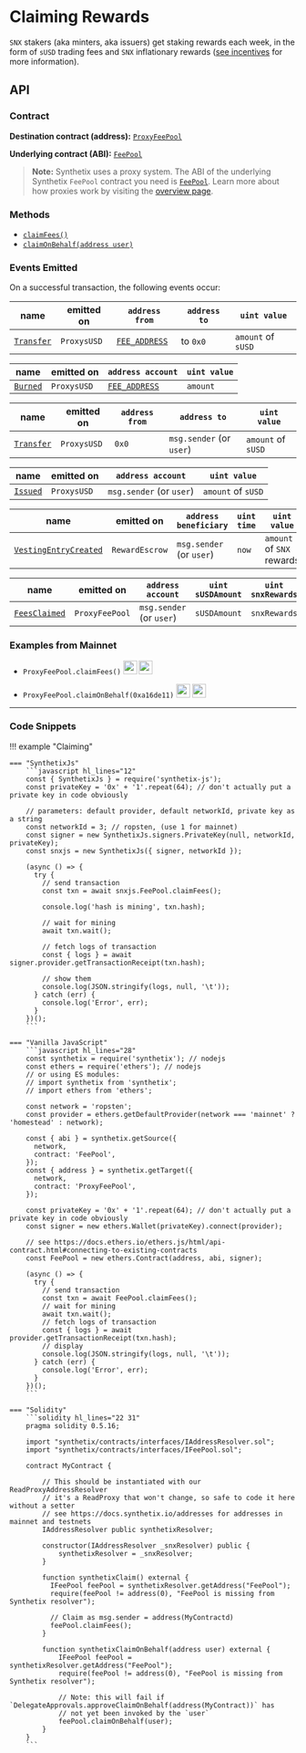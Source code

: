 # Claiming Rewards

`SNX` stakers (aka minters, aka issuers) get staking rewards each week, in the form of `sUSD` trading fees and `SNX` inflationary rewards ([see incentives](/incentives/#sources-of-value) for more information).

## API

### Contract

**Destination contract (address):** [`ProxyFeePool`](https://contracts.synthetix.io/ProxyFeePool)

**Underlying contract (ABI):** [`FeePool`](https://contracts.synthetix.io/FeePool)

> **Note:** Synthetix uses a proxy system. The ABI of the underlying Synthetix `FeePool` contract you need is [`FeePool`](https://contracts.synthetix.io/FeePool). Learn more about how proxies work by visiting the [overview page](./integrations/#proxies).

### Methods

- [`claimFees()`](/contracts/source/contracts/FeePool/#claimfees)
- [`claimOnBehalf(address user)`](/contracts/source/contracts/FeePool/#claimonbehalf)

### Events Emitted

On a successful transaction, the following events occur:

| name                                          | emitted on  | `address from`                              | `address to` | `uint value`       |
| --------------------------------------------- | ----------- | ------------------------------------------- | ------------ | ------------------ |
| [`Transfer`](/contracts/source/contracts/ExternStateToken#transfer) | `ProxysUSD` | [`FEE_ADDRESS`](/contracts/source/contracts/FeePool/#fee_address) | to `0x0`     | `amount` of `sUSD` |

| name                           | emitted on  | `address account`                           | `uint value` |
| ------------------------------ | ----------- | ------------------------------------------- | ------------ |
| [`Burned`](/contracts/source/contracts/Synth#burned) | `ProxysUSD` | [`FEE_ADDRESS`](/contracts/source/contracts/FeePool/#fee_address) | `amount`     |

| name                                          | emitted on  | `address from` | `address to`             | `uint value`       |
| --------------------------------------------- | ----------- | -------------- | ------------------------ | ------------------ |
| [`Transfer`](/contracts/source/contracts/ExternStateToken#transfer) | `ProxysUSD` | `0x0`          | `msg.sender` (or `user`) | `amount` of `sUSD` |

| name                           | emitted on  | `address account`        | `uint value`       |
| ------------------------------ | ----------- | ------------------------ | ------------------ |
| [`Issued`](/contracts/source/contracts/Synth#issued) | `ProxysUSD` | `msg.sender` (or `user`) | `amount` of `sUSD` |

| name                                                            | emitted on     | `address beneficiary`         | `uint time` | `uint value`              |
| --------------------------------------------------------------- | -------------- | ----------------------------- | ----------- | ------------------------- |
| [`VestingEntryCreated`](/contracts/source/contracts/RewardEscrow#vestingentrycreated) | `RewardEscrow` | `msg.sender`<br />(or `user`) | `now`       | `amount` of `SNX` rewards |

| name                                       | emitted on     | `address account`        | `uint sUSDAmount` | `uint snxRewards` |
| ------------------------------------------ | -------------- | ------------------------ | ----------------- | ----------------- |
| [`FeesClaimed`](/contracts/source/contracts/FeePool#feesclaimed) | `ProxyFeePool` | `msg.sender` (or `user`) | `sUSDAmount`      | `snxRewards`      |

### Examples from Mainnet

- `ProxyFeePool.claimFees()` <a target=_blank href="https://dashboard.tenderly.co/tx/main/0xa49256e412c7ede6c81eeeaa6c111a5ffc051fe8dd103123cc75e6bb96761fec/logs"><img src="https://tenderly.co/icons/icon-48x48.png" width=24 /></a> <a target=_blank href="https://etherscan.io/tx/0xa49256e412c7ede6c81eeeaa6c111a5ffc051fe8dd103123cc75e6bb96761fec#eventlog"><img src="https://etherscan.io/images/favicon2.ico" width=24 /></a>

- `ProxyFeePool.claimOnBehalf(0xa16de11)` <a target=_blank href="https://dashboard.tenderly.co/tx/main/0x2ba1bcd89c2c6178660afa6fa25674d7573cd58eb63f03416b40c053671879e8/logs"><img src="https://tenderly.co/icons/icon-48x48.png" width=24 /></a> <a target=_blank href="https://etherscan.io/tx/0x2ba1bcd89c2c6178660afa6fa25674d7573cd58eb63f03416b40c053671879e8#eventlog"><img src="https://etherscan.io/images/favicon2.ico" width=24 /></a>

---

### Code Snippets

!!! example "Claiming"

    === "SynthetixJs"
        ```javascript hl_lines="12"
        const { SynthetixJs } = require('synthetix-js');
        const privateKey = '0x' + '1'.repeat(64); // don't actually put a private key in code obviously

        // parameters: default provider, default networkId, private key as a string
        const networkId = 3; // ropsten, (use 1 for mainnet)
        const signer = new SynthetixJs.signers.PrivateKey(null, networkId, privateKey);
        const snxjs = new SynthetixJs({ signer, networkId });

        (async () => {
          try {
            // send transaction
            const txn = await snxjs.FeePool.claimFees();

            console.log('hash is mining', txn.hash);

            // wait for mining
            await txn.wait();

            // fetch logs of transaction
            const { logs } = await signer.provider.getTransactionReceipt(txn.hash);

            // show them
            console.log(JSON.stringify(logs, null, '\t'));
          } catch (err) {
            console.log('Error', err);
          }
        })();
        ```

    === "Vanilla JavaScript"
        ```javascript hl_lines="28"
        const synthetix = require('synthetix'); // nodejs
        const ethers = require('ethers'); // nodejs
        // or using ES modules:
        // import synthetix from 'synthetix';
        // import ethers from 'ethers';

        const network = 'ropsten';
        const provider = ethers.getDefaultProvider(network === 'mainnet' ? 'homestead' : network);

        const { abi } = synthetix.getSource({
          network,
          contract: 'FeePool',
        });
        const { address } = synthetix.getTarget({
          network,
          contract: 'ProxyFeePool',
        });

        const privateKey = '0x' + '1'.repeat(64); // don't actually put a private key in code obviously
        const signer = new ethers.Wallet(privateKey).connect(provider);

        // see https://docs.ethers.io/ethers.js/html/api-contract.html#connecting-to-existing-contracts
        const FeePool = new ethers.Contract(address, abi, signer);

        (async () => {
          try {
            // send transaction
            const txn = await FeePool.claimFees();
            // wait for mining
            await txn.wait();
            // fetch logs of transaction
            const { logs } = await provider.getTransactionReceipt(txn.hash);
            // display
            console.log(JSON.stringify(logs, null, '\t'));
          } catch (err) {
            console.log('Error', err);
          }
        })();
        ```

    === "Solidity"
        ```solidity hl_lines="22 31"
        pragma solidity 0.5.16;

        import "synthetix/contracts/interfaces/IAddressResolver.sol";
        import "synthetix/contracts/interfaces/IFeePool.sol";

        contract MyContract {

            // This should be instantiated with our ReadProxyAddressResolver
            // it's a ReadProxy that won't change, so safe to code it here without a setter
            // see https://docs.synthetix.io/addresses for addresses in mainnet and testnets
            IAddressResolver public synthetixResolver;

            constructor(IAddressResolver _snxResolver) public {
                synthetixResolver = _snxResolver;
            }

            function synthetixClaim() external {
              IFeePool feePool = synthetixResolver.getAddress("FeePool");
              require(feePool != address(0), "FeePool is missing from Synthetix resolver");

              // Claim as msg.sender = address(MyContractd)
              feePool.claimFees();
            }

            function synthetixClaimOnBehalf(address user) external {
                IFeePool feePool = synthetixResolver.getAddress("FeePool");
                require(feePool != address(0), "FeePool is missing from Synthetix resolver");

                // Note: this will fail if `DelegateApprovals.approveClaimOnBehalf(address(MyContract))` has
                // not yet been invoked by the `user`
                feePool.claimOnBehalf(user);
            }
        }
        ```
